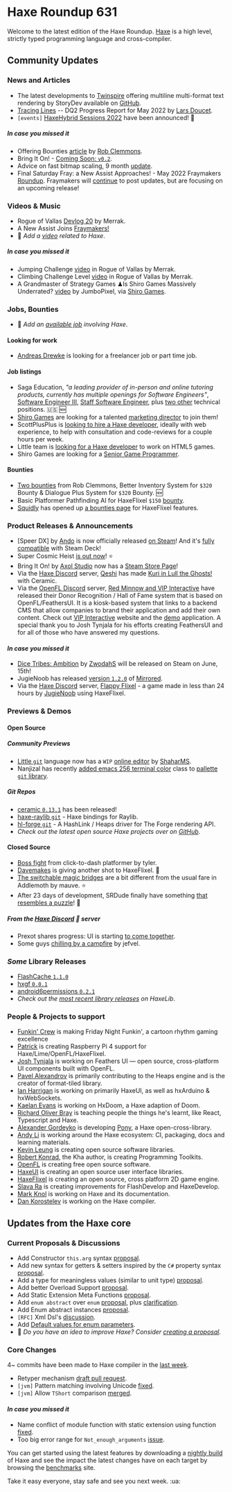 [_template]: ../templates/roundup.html
[date]: / "2022-06-09 09:36:00"
[modified]: / "2022-06-09 10:21:00"
[published]: / "2022-06-09 12:00:00"
[description]: / "The latest news covering the Haxe community, featuring upcoming talks, the latest HaxeLib releases, game previews and lots more!"
[author]: https://twitter.com/teormech "Alexander Hohlov"
[contributor]: https://twitter.com/skial "Skial"

# Haxe Roundup 631

Welcome to the latest edition of the Haxe Roundup. [Haxe](http://haxe.org/?ref=haxe.io) is a high level, strictly typed programming language and cross-compiler.

## Community Updates

### News and Articles

- The latest developments to [Twinspire](https://community.haxe.org/t/twinspire-an-open-source-framework-for-2d-graphics-in-kha/2917/3?u=skial) offering multiline multi-format text rendering by StoryDev available on [GitHub](https://github.com/twinspire/Core).
- [Tracing Lines](https://www.fortressofdoors.com/dq2-progress-report-for-may-2022/) -- DQ2 Progress Report for May 2022 by [Lars Doucet](https://twitter.com/larsiusprime/status/1534578614724968453).
- `[events]` [HaxeHybrid Sessions 2022](https://community.haxe.org/t/haxehybrid-sessions-2022/3563?u=skial) have been announced! :star2:

##### _In case you missed it_

- Offering Bounties [article](https://claybrickentertainment.itch.io/patches-of-adventure/devlog/388255/offering-bounties) by [Rob Clemmons](https://twitter.com/RobClemmonsJr/status/1532217457385082880).
- Bring It On! - [Coming Soon: `v0.2`](https://axolstudio.itch.io/bring-it-on/devlog/386394/coming-soon-v02).
- Advice on fast bitmap scaling, 9 month [update](https://community.haxe.org/t/wanted-advice-on-fast-bitmap-scaling/3203/14?u=skial).
- Final Saturday Fray: a New Assist Approaches! - May 2022 Fraymakers [Roundup](https://www.kickstarter.com/projects/mcleodgaming/fraymakers-the-infinitely-replayable-indie-platform-fighter/posts/3521372). Fraymakers will [continue](https://twitter.com/FraymakersGame/status/1532120028648091649) to post updates, but are focusing on an upcoming release!

### Videos & Music

- Rogue of Vallas [Devlog 20](https://www.youtube.com/watch?v=Thwh5prIBt0&widget_referrer=haxe.io) by Merrak.
- A New Assist Joins [Fraymakers!](https://www.youtube.com/watch?v=aI5nOiKyI2Y&widget_referrer=haxe.io)
- :memo: _Add a [video](https://github.com/skial/haxe.io/labels/video) related to Haxe_.

##### _In case you missed it_

- Jumping Challenge [video](https://www.youtube.com/watch?v=WUIoG97lbAQ&widget_referrer=haxe.io) in Rogue of Vallas by Merrak.
- Climbing Challenge Level [video](https://www.youtube.com/watch?v=q9GbAV2707I&widget_referrer=haxe.io) in Rogue of Vallas by Merrak.
- A Grandmaster of Strategy Games ♟Is Shiro Games Massively Underrated? [video](https://www.youtube.com/watch?v=iFILqHtArrQ&widget_referrer=haxe.io) by JumboPixel, via [Shiro Games](https://twitter.com/shirogames/status/1531283624745656320).

### Jobs, Bounties

- :memo: _Add an [available job](https://github.com/skial/haxe.io/labels/jobs) involving Haxe_.

#### Looking for work

- [Andreas Drewke](https://twitter.com/andreas_drewke/status/1388457246275821571) is looking for a freelancer job or part time job.

#### Job listings

- Saga Education, _"a leading provider of in-person and online tutoring products, currently has multiple openings for Software Engineers"_, [Software Engineer III](https://www.sagaeducation.org/careers?gh_jid=6026420002), [Staff Software Engineer](https://www.sagaeducation.org/careers?gh_jid=5973477002), plus [two other](https://github.com/skial/haxe.io/issues/974) technical positions. :us: :new:
- [Shiro Games](https://twitter.com/shirogames/status/1488530669257076745) are looking for a talented [marketing director](https://shirogames.com/jobs/marketing-director/) to join them!
- ScottPlusPlus is [looking to hire a Haxe developer](https://twitter.com/ScottPlusPlus/status/1485395961304129538), ideally with web experience, to help with consultation and code-reviews for a couple hours per week.
- Little team is [looking for a Haxe developer](https://gamedev.ru/job/forum/?id=264871) to work on HTML5 games.
- Shiro Games are looking for a [Senior Game Programmer](https://shirogames.com/jobs/senior-game-programmer/).

#### Bounties
- [Two bounties](https://github.com/chosencharacters/squidBounties/issues/7) from Rob Clemmons, Better Inventory System for `$320` Bounty & Dialogue Plus System for `$320` Bounty. :new:
- Basic Platformer Pathfinding AI for HaxeFlixel `$150` [bounty](https://github.com/chosencharacters/squidBounties/issues/5).
- [Squidly](https://twitter.com/squuuidly/status/1243925472121151488) has opened up [a bounties page](https://github.com/chosencharacters/squidBounties) for HaxeFlixel features.

### Product Releases & Announcements

- [Speer DX] by [Ando](https://twitter.com/ohsat_games/status/1532619531352518657) is now officially released [on Steam](https://store.steampowered.com/app/1945800/Speer_DX/)! And it's [fully compatible](https://twitter.com/Remaxter1/status/1534016472162394112) with Steam Deck!
- Super Cosmic Heist [is out now](https://twitter.com/FierceTheBandit/status/1533554518784344064)! :star:
- Bring It On! by [Axol Studio](https://twitter.com/AxolStudio/status/1534179365860302848) now has a [Steam Store Page](https://store.steampowered.com/app/2020460/Bring_It_On/)!
- Via the [Haxe Discord] server, [Qeshi](https://discord.com/channels/162395145352904705/162664383082790912/982776286957142016) has made [Kuri in Lull the Ghosts!](https://www.newgrounds.com/portal/view/845588) with Ceramic.
- Via the [OpenFL Discord] server, [Red Minnow and VIP Interactive](https://discord.com/channels/415681294446493696/436230004251164672/983787600806567976) have released their Donor Recognition / Hall of Fame system that is based on OpenFL/FeathersUI. It is a kiosk-based system that links to a backend CMS that allow companies to brand their application and add their own content. Check out [VIP Interactive](https://vipinteract.com/) website and the [demo](https://demo.vipinteract.com/) application. A special thank you to Josh Tynjala for his efforts creating FeathersUI and for all of those who have answered my questions.

#### _In case you missed it_

- [Dice Tribes: Ambition](https://store.steampowered.com/app/1965800/Dice_Tribes_Ambitions/) by [ZwodahS](https://twitter.com/ZwodahS/status/1531526094402093056) will be released on Steam on June, 15th!
- JugieNoob has released [version `1.2.0`](https://gamejolt.com/p/version-1-2-0-5-new-levels-character-selector-game-resolution-cha-apeicijq) of [Mirrored](https://gamejolt.com/games/mirrored/665479).
- Via the [Haxe Discord] server, [Flappy Flixel](https://gamejolt.com/games/FlappyFlixel/721017) - a game made in less than 24 hours by [JugieNoob](https://discord.com/channels/162395145352904705/162664383082790912/980181915711733810) using HaxeFlixel.

### Previews & Demos

#### Open Source

##### Community Previews

- [Little `git`](https://github.com/ShaharMS/Little) language now has a `WIP` [online editor](https://spacebubble.io/little/) by [ShaharMS](https://discord.com/channels/162395145352904705/162664383082790912/983524057725157456).
- Nanjizal has recently [added emacs 256 terminal color](https://twitter.com/Nanjizal_net/status/1533608145225932800) class to [pallette `git` library](https://github.com/nanjizal/pallette/blob/master/src/pallette/ansi/Emacs256Hex.hx#L263).

##### _Git Repos_

- [ceramic `0.13.1`](https://github.com/ceramic-engine/ceramic/releases/tag/v0.13.1) has been released!
- [haxe-raylib `git`](https://github.com/rc-05/haxe-raylib) - Haxe bindings for Raylib.
- [hl-forge `git`](https://github.com/onehundredfeet/hl-forge) - A HashLink / Heaps driver for The Forge rendering API.
- _Check out the latest open source Haxe projects over on [GitHub][latest github]_.

#### Closed Source

- [Boss fight](https://twitter.com/zzo__x/status/1532712899218653189) from click-to-dash platformer by tyler.
- [Davemakes](https://twitter.com/davemakes/status/1533435760552321025) is giving another shot to HaxeFlixel. :crossed_fingers:
- [The switchable magic bridges](https://twitter.com/mauvecow/status/1534569001006661632) are a bit different from the usual fare in Addlemoth by mauve. :star:
- After 23 days of development, SRDude finally have something [that resembles a puzzle](https://twitter.com/SumRndmDde/status/1532866967027204096)! :clap:

##### From the [Haxe Discord] :key: server

- Prexot shares progress: UI is starting [to come together](https://discord.com/channels/162395145352904705/162664383082790912/984100523001151508).
- Some guys [chilling by a campfire](https://discord.com/channels/162395145352904705/162664383082790912/984112749594443876) by jefvel.

### _Some_ Library Releases

- [FlashCache `1.1.0`](https://lib.haxe.org/p/FlashCache)
- [hxgf `0.0.1`](https://lib.haxe.org/p/hxgf)
- [android6permissions `0.2.1`](https://lib.haxe.org/p/android6permissions)
- _Check out the [most recent library releases](https://lib.haxe.org/recent/) on HaxeLib_.

### People & Projects to support

- [Funkin' Crew](https://ninja-muffin24.itch.io/funkin) is making Friday Night Funkin', a cartoon rhythm gaming excellence
- [Patrick](https://www.patreon.com/gepatto) is creating Raspberry Pi 4 support for Haxe/Lime/OpenFL/HaxeFlixel.
- [Josh Tynjala](https://github.com/sponsors/joshtynjala) is working on Feathers UI — open source, cross-platform UI components built with OpenFL.
- [Pavel Alexandrov](https://ko-fi.com/yanrishatum) is primarily contributing to the Heaps engine and is the creator of format-tiled library.
- [Ian Harrigan](https://github.com/sponsors/ianharrigan) is working on primarily HaxeUI, as well as hxArduino & hxWebSockets.
- [Kaelan Evans](https://github.com/sponsors/kevansevans) is working on HxDoom, a Haxe adaption of Doom.
- [Richard Oliver Bray](https://ko-fi.com/richardoliverbray) is teaching people the things he's learnt, like React, Typescript and Haxe.
- [Alexander Gordeyko](https://www.patreon.com/axgord) is developing [Pony](https://github.com/AxGord/Pony), a Haxe open-cross-library.
- [Andy Li](https://github.com/users/andyli/sponsorship) is working around the Haxe ecosystem: CI, packaging, docs and learning materials.
- [Kevin Leung](https://www.patreon.com/kevinresol) is creating open source software libraries.
- [Robert Konrad](https://www.patreon.com/RobDangerous), the Kha author, is creating Programming Toolkits.
- [OpenFL](https://www.patreon.com/openfl) is creating free open source software.
- [HaxeUI](https://www.patreon.com/haxeui) is creating an open source user interface libraries.
- [HaxeFlixel](https://www.patreon.com/haxeflixel) is creating an open source, cross platform 2D game engine.
- [Slava Ra](https://www.patreon.com/slavara) is creating improvements for FlashDevelop and HaxeDevelop.
- [Mark Knol](https://www.patreon.com/markknol) is working on Haxe and its documentation.
- [Dan Korostelev](https://www.patreon.com/nadako) is working on the Haxe compiler.

## Updates from the Haxe core

### Current Proposals & Discussions

- Add Constructor `this.arg` syntax [proposal](https://github.com/HaxeFoundation/haxe-evolution/pull/97).
- Add new syntax for getters & setters inspired by the `C#` property syntax [proposal](https://github.com/HaxeFoundation/haxe-evolution/pull/96).
- Add a type for meaningless values (similar to unit type) [proposal](https://github.com/HaxeFoundation/haxe-evolution/pull/95).
- Add better Overload Support [proposal](https://github.com/HaxeFoundation/haxe-evolution/pull/93).
- Add Static Extension Meta Functions [proposal](https://github.com/HaxeFoundation/haxe-evolution/pull/91).
- Add `enum abstract` over `enum` [proposal](https://github.com/HaxeFoundation/haxe-evolution/pull/87), plus [clarification](https://github.com/HaxeFoundation/haxe-evolution/pull/87#issuecomment-935339089).
- Add Enum abstract instances [proposal](https://github.com/HaxeFoundation/haxe-evolution/pull/86).
- `[RFC]` Xml Dsl's [discussion](https://github.com/HaxeFoundation/haxe-evolution/issues/60).
- Add [Default values for enum parameters](https://github.com/HaxeFoundation/haxe-evolution/issues/27).
- :memo: _Do you have an idea to improve Haxe? Consider [creating a proposal]._

### Core Changes

4~ commits have been made to Haxe compiler in the [last week].

- Retyper mechanism [draft pull request](https://github.com/HaxeFoundation/haxe/pull/10724).
- `[jvm]` Pattern matching involving Unicode [fixed](https://github.com/HaxeFoundation/haxe/issues/10720).
- `[jvm]` Allow `TShort` comparison [merged](https://github.com/HaxeFoundation/haxe/pull/10722).

#### _In case you missed it_

- Name conflict of module function with static extension using function [fixed](https://github.com/HaxeFoundation/haxe/issues/10716).
- Too big error range for `Not_enough_arguments` [issue](https://github.com/HaxeFoundation/haxe/issues/10707).

You can get started using the latest features by downloading a [nightly build] of Haxe and see the impact the latest changes have on each target by browsing the [benchmarks] site.

Take it easy everyone, stay safe and see you next week. :ua:

[benchmarks]: https://benchs.haxe.org/
[nightly build]: http://build.haxe.org
[creating a proposal]: https://github.com/HaxeFoundation/haxe-evolution
[last week]: https://github.com/search?q=closed:2022-05-26..2022-06-02+org:haxefoundation+is:closed
[latest github]: https://github.com/search?o=desc&q=created:%22%3E+2022-05-26%22+language:Haxe&s=updated&type=Repositories
[Haxe Discord]: https://discordapp.com/invite/0uEuWH3spjck73Lo
[Armory Discord]: https://discord.com/invite/7jDud8R3dE
[OpenFL Discord]: https://discordapp.com/invite/tDgq8EE
[FeathersUI Discord]: https://discord.com/invite/SnJBC53
[Deepnight Discord]: https://discord.gg/xRMdA4er
